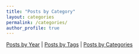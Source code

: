 ```yaml
---
title: "Posts by Category"
layout: categories
permalink: /categories/
author_profile: true
---
```



[Posts by Year](/blog/year-archive/) | [Posts by Tags](/blog/tags/) | [Posts by Categories](/blog/categories/)

